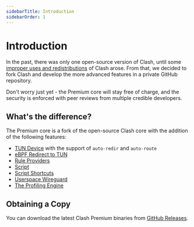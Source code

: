 ```yaml
---
sidebarTitle: Introduction
sidebarOrder: 1
---
```


# Introduction

In the past, there was only one open-source version of Clash, until
some [improper uses and redistributions](https://github.com/pp-chicken/clash-core-backup/issues/541#issuecomment-672029110)
of Clash arose. From that, we decided to fork Clash and develop the more advanced features in a private GitHub
repository.

Don't worry just yet - the Premium core will stay free of charge, and the security is enforced with peer reviews from
multiple credible developers.

## What's the difference?

The Premium core is a fork of the open-source Clash core with the addition of the following features:

- [TUN Device](/premium/tun-device) with the support of `auto-redir` and `auto-route`
- [eBPF Redirect to TUN](/premium/ebpf)
- [Rule Providers](/premium/rule-providers)
- [Script](/premium/script)
- [Script Shortcuts](/premium/script-shortcuts)
- [Userspace Wireguard](/premium/userspace-wireguard)
- [The Profiling Engine](/premium/the-profiling-engine)

## Obtaining a Copy

You can download the latest Clash Premium binaries
from [GitHub Releases](https://github.com/pp-chicken/clash-core-backup/releases/tag/premium).
